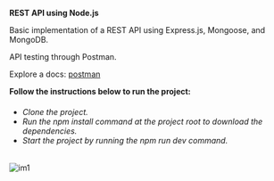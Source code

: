 **REST API using Node.js**

Basic implementation of a REST API using Express.js, Mongoose, and MongoDB.

API testing through Postman. 

Explore a docs: <a href="https://learning.postman.com/">postman</a>
  

**Follow the instructions below to run the project:**
<h6>
  <ul>
    <li>Clone the project.</li>
    <li>Run the <i>npm install</i> command at the project root to download the dependencies.</li>
    <li>Start the project by running the <i>npm run dev</i> command.</li>
  </ul>
</h6>





![im1](https://user-images.githubusercontent.com/52089289/82515767-70e2e280-9aef-11ea-8531-696c02a9faf9.png)
